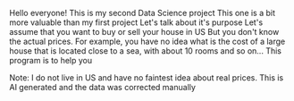 Hello everyone!
This is my second Data Science project
This one is a bit more valuable than my first project
Let's talk about it's purpose
Let's assume that you want to buy or sell your house in US
But you don't know the actual prices. For example, you have no idea what is the cost of a large house that is located close to a sea, with about 10 rooms and so on...
This program is to help you

Note: I do not live in US and have no faintest idea about real prices. This is AI generated and the data was corrected manually 
